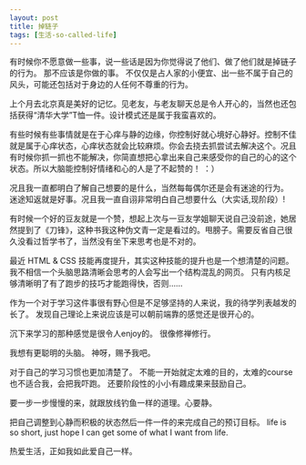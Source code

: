 ```yaml
---
layout: post
title: 掉链子
tags: [生活-so-called-life]
---
```


有时候你不愿意做一些事，说一些话是因为你觉得说了他们、做了他们就是掉链子的行为。
那不应该是你做的事。
不仅仅是占人家的小便宜、出一些不属于自己的风头，可能还包括对于身边的人任何不尊重的行为。

上个月去北京真是美好的记忆。见老友，与老友聊天总是令人开心的，当然也还包括获得“清华大学”T恤一件。设计模式还是属于我蛮喜欢的。

有些时候有些事情就是在于心痒与静的边缘，你控制好就心境好心静好。控制不佳就是属于心痒状态，心痒状态就会比较麻烦。你会去挠去抓尝试去解决这个。况且有时候你抓一抓也不能解决，你简直想把心拿出来自己来感受你的自己的心的这个状态。所以大脑能控制好情绪和心的人是了不起赞的！ ：）

况且我一直都明白了解自己想要的是什么，当然每每偶尔还是会有迷途的行为。
迷途知返就是好事。况且我一直自诩非常明白自己想要什么（大实话,现阶段）!

有时候一个好的豆友就是一个赞，想起上次与一豆友学姐聊天说自己没前途，她居然提到了《刀锋》，这种书我这种伪文青一定是看过的。甩膀子。需要反省自己很久没看过哲学书了，当然没有坐下来思考也是不对的。

最近 HTML & CSS 技能再度提升，其实这种技能的提升也是一个想清楚的问题。
我不相信一个头脑思路清晰会思考的人会写出一个结构混乱的网页。
只有内核足够清晰明了有了跑步的技巧才能跑得快，否则……

作为一个对于学习这件事很有野心但是不足够坚持的人来说，我的待学列表越发的长了。
发现自己理论上来说应该是可以朝前端靠的感觉还是很开心的。

沉下来学习的那种感觉是很令人enjoy的。
很像修禅修行。

我想有更聪明的头脑。
神呀，赐予我吧。

对于自己的学习习惯也更加清楚了。
不能一开始就定太难的目的，太难的course也不适合我，会把我吓跑。
还要阶段性的小小有趣成果来鼓励自己。

要一步一步慢慢的来，就跟放线钓鱼一样的道理。心要静。

把自己调整到心静而积极的状态然后一件一件的来完成自己的预订目标。
life is so short, just hope I can get some of what I want from life.

热爱生活，正如我如此爱自己一样。
